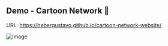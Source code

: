 ## Demo - Cartoon Network :wolf:

URL: https://hebergustavo.github.io/cartoon-network-website/

![image](https://github.com/user-attachments/assets/b1e395ba-d8a5-4651-8dac-dc9c033fbc59)
